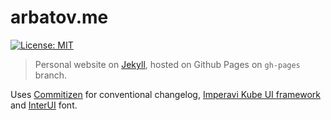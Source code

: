 # arbatov.me

[![License: MIT](https://img.shields.io/badge/License-MIT-yellow.svg)](https://opensource.org/licenses/MIT)

> Personal website on [Jekyll](https://jekyllrb.com]), hosted on Github Pages on `gh-pages` branch.

Uses [Commitizen](https://github.com/commitizen/cz-cli) for conventional changelog, [Imperavi Kube UI framework](https://github.com/imperavi/kubeframework) and [InterUI](https://rsms.me/inter/) font.
